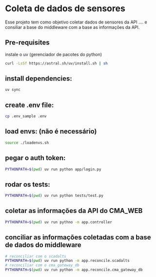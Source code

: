 # Coleta de dados de sensores

Esse projeto tem como objetivo coletar dados de sensores da API .... e consiliar a base do middleware com a base as informações da API.

## Pre-requisites
instale o uv (gerenciador de pacotes do python)
```bash
curl -LsSf https://astral.sh/uv/install.sh | sh
```

## install dependencies:
```bash
uv sync
```

## create .env file:
```bash
cp .env_sample .env
```

## load envs: (não é necessário)
```bash	
source ./loadenvs.sh
```

## pegar o auth token:
```bash
PYTHONPATH=$(pwd) uv run python app/login.py
```

## rodar os tests:
```bash
PYTHONPATH=$(pwd) uv run python tests/test.py
```

## coletar as informações da API do CMA_WEB
```bash
PYTHONPATH=$(pwd) uv run pythno -m app.controller
```

## conciliar as informações coletadas com a base de dados do middleware
```bash
# reconciliar com o scadalts
PYTHONPATH=$(pwd) uv run python -m app.reconcile.scadalts
# reconciliar com o cma_gateway_db
PYTHONPATH=$(pwd) uv run python -m app.reconcile.cma_gateway_db
```

